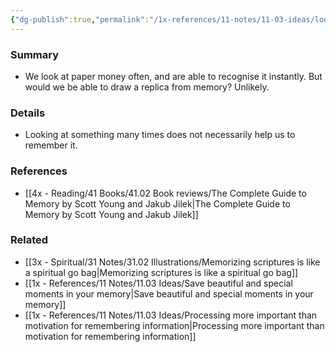 ```yaml
---
{"dg-publish":true,"permalink":"/1x-references/11-notes/11-03-ideas/looking-at-something-repetitively-does-not-guarantee-remembering-it/","title":"Looking at something repetitively does not guarantee remembering it","created":"2023-04-23T09:57:48.000+03:00","updated":"2024-02-14T20:18:27.742+03:00"}
---
```



### Summary
- We look at paper money often, and are able to recognise it instantly. But would we be able to draw a replica from memory? Unlikely.

### Details
- Looking at something many times does not necessarily help us to remember it.

### References
- [[4x - Reading/41 Books/41.02 Book reviews/The Complete Guide to Memory by Scott Young and Jakub Jilek\|The Complete Guide to Memory by Scott Young and Jakub Jilek]]

### Related
- [[3x - Spiritual/31 Notes/31.02 Illustrations/Memorizing scriptures is like a spiritual go bag\|Memorizing scriptures is like a spiritual go bag]]
- [[1x - References/11 Notes/11.03 Ideas/Save beautiful and special moments in your memory\|Save beautiful and special moments in your memory]]
- [[1x - References/11 Notes/11.03 Ideas/Processing more important than motivation for remembering information\|Processing more important than motivation for remembering information]]
